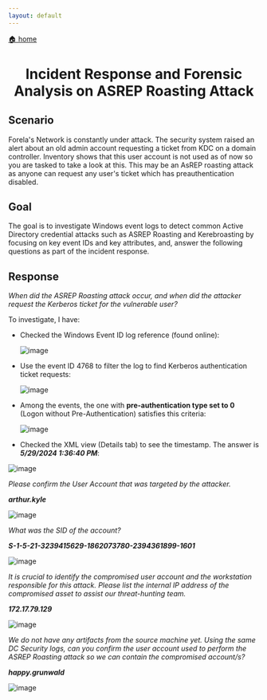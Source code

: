 ```yaml
---
layout: default
---
```


[🏠 home](../)

<h1 style="text-align: center;">Incident Response and Forensic Analysis on ASREP Roasting Attack</h1>

## Scenario
Forela's Network is constantly under attack. The security system raised an alert about an old admin account requesting a ticket from KDC on a domain controller. Inventory shows that this user account is not used as of now so you are tasked to take a look at this. This may be an AsREP roasting attack as anyone can request any user's ticket which has preauthentication disabled.

## Goal
The goal is to investigate Windows event logs to detect common Active Directory credential attacks such as ASREP Roasting and Kerebroasting by focusing on key event IDs and key attributes, and, answer the following questions as part of the incident response.

## Response

*When did the ASREP Roasting attack occur, and when did the attacker request the Kerberos ticket for the vulnerable user?*

To investigate, I have:

- Checked the Windows Event ID log reference (found online):

  ![image](https://github.com/marufrahmangit/hack-the-box/assets/25085219/d1994b15-a22b-404d-a762-f4184c2bc85a)

- Use the event ID 4768 to filter the log to find Kerberos authentication ticket requests:

  ![image](https://github.com/marufrahmangit/hack-the-box/assets/25085219/b588dfbf-700d-46ba-b66e-e980162a1344)

- Among the events, the one with __pre-authentication type set to 0__ (Logon without Pre-Authentication) satisfies this criteria:

  ![image](https://github.com/marufrahmangit/hack-the-box/assets/25085219/21826105-3173-4c07-9ab4-fdb75d6f8f4b)

-  Checked the XML view (Details tab) to see the timestamp. The answer is ***5/29/2024 1:36:40 PM***:

  ![image](https://github.com/marufrahmangit/hack-the-box/assets/25085219/b470231b-a4d3-4302-8baa-f382e1743e39)

*Please confirm the User Account that was targeted by the attacker.*

***arthur.kyle***

![image](https://github.com/marufrahmangit/hack-the-box/assets/25085219/7c1dac70-b01c-4aaa-8464-257e111a29b4)

*What was the SID of the account?*

***S-1-5-21-3239415629-1862073780-2394361899-1601***

![image](https://github.com/marufrahmangit/hack-the-box/assets/25085219/14e8241e-6c61-4490-9222-6c2ffe8664f5)

*It is crucial to identify the compromised user account and the workstation responsible for this attack. Please list the internal IP address of the compromised asset to assist our threat-hunting team.*

***172.17.79.129***

![image](https://github.com/marufrahmangit/hack-the-box/assets/25085219/a2bf9826-468c-4414-8618-2e3bfd1ae014)

*We do not have any artifacts from the source machine yet. Using the same DC Security logs, can you confirm the user account used to perform the ASREP Roasting attack so we can contain the compromised account/s?*

***happy.grunwald***

![image](https://github.com/marufrahmangit/hack-the-box/assets/25085219/17e9de75-dce4-4a9c-b007-1af04e3cf244)

